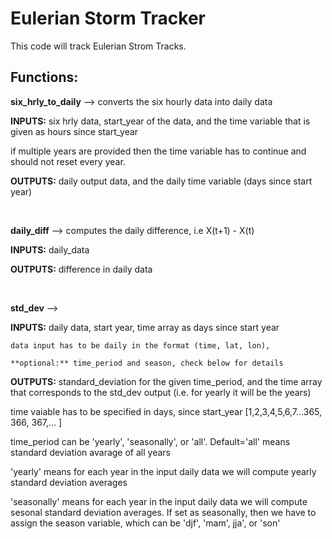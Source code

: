 # Eulerian Storm Tracker

This code will track Eulerian Strom Tracks. 

## Functions:

**six\_hrly\_to\_daily** --> converts the six hourly data into daily data

**INPUTS:** six hrly data, start\_year of the data, and the time variable that is given as hours since start\_year

if multiple years are provided then the time variable has to continue and should not reset every year. 

**OUTPUTS:** daily output data, and the daily time variable (days since start year)

<br>

**daily\_diff** --> computes the daily difference, i.e X(t+1) - X(t)

**INPUTS:** daily\_data

**OUTPUTS:** difference in daily data

<br> 

**std\_dev** --> 

**INPUTS:** daily data, start year, time array as days since start year

    data input has to be daily in the format (time, lat, lon),

    **optional:** time_period and season, check below for details

**OUTPUTS:** standard\_deviation for the given time\_period, and the time array that corresponds to the std\_dev output (i.e. for yearly it will be the years)
  
time vaiable has to be specified in days, since start\_year [1,2,3,4,5,6,7...365, 366, 367,... ]

time\_period can be 'yearly', 'seasonally', or 'all'. Default='all' means standard deviation avarage of all years

'yearly' means for each year in the input daily data we will compute yearly standard deviation averages

'seasonally' means for each year in the input daily data we will compute sesonal standard deviation averages. If set as seasonally, then we have to assign the season variable, which can be 'djf', 'mam', jja', or 'son'


